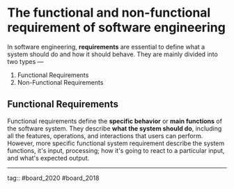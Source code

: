 # The functional and non-functional requirement of software engineering

In software engineering, **requirements** are essential to define what a system should do and how it should behave. They are mainly divided into two types  —
1. Functional Requirements
2. Non-Functional Requirements

## Functional Requirements

Functional requirements define the **specific behavior** or **main functions** of the software system. They describe **what the system should do**, including all the features, operations, and interactions that users can perform. However, more specific functional system requirement describe the system functions, it's input, processing; how it's going to react to a particular input, and what's expected output. 



---

tag:: #board_2020 #board_2018 